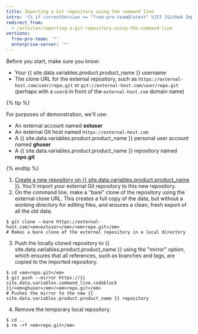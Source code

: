 ```yaml
---
title: Importing a Git repository using the command line
intro: '{% if currentVersion == "free-pro-team@latest" %}If [GitHub Importer](/articles/importing-a-repository-with-github-importer) is not suitable for your purposes, such as if your existing code is hosted on a private network, then we recommend importing using the command line.{% else %}Importing Git projects using the command line is suitable when your existing code is hosted on a private network.{% endif %}'
redirect_from:
  - /articles/importing-a-git-repository-using-the-command-line
versions:
  free-pro-team: '*'
  enterprise-server: '*'
---
```


Before you start, make sure you know:

- Your {{ site.data.variables.product.product_name }} username
- The clone URL for the external repository, such as `https://external-host.com/user/repo.git` or `git://external-host.com/user/repo.git` (perhaps with a `user@` in front of the `external-host.com` domain name)

{% tip %}

For purposes of demonstration, we'll use:

- An external account named **extuser**
- An external Git host named `https://external-host.com`
- A {{ site.data.variables.product.product_name }} personal user account named **ghuser**
- A {{ site.data.variables.product.product_name }} repository named **repo.git**

{% endtip %}

1. [Create a new repository on {{ site.data.variables.product.product_name }}](/articles/creating-a-new-repository). You'll import your external Git repository to this new repository.
2. On the command line, make a "bare" clone of the repository using the external clone URL. This creates a full copy of the data, but without a working directory for editing files, and ensures a clean, fresh export of all the old data.
  ```shell
  $ git clone --bare https://external-host.com/<em>extuser</em>/<em>repo.git</em>
  # Makes a bare clone of the external repository in a local directory
  ```
3. Push the locally cloned repository to {{ site.data.variables.product.product_name }} using the "mirror" option, which ensures that all references, such as branches and tags, are copied to the imported repository.
  ```shell
  $ cd <em>repo.git</em>
  $ git push --mirror https://{{ site.data.variables.command_line.codeblock }}/<em>ghuser</em>/<em>repo.git</em>
  # Pushes the mirror to the new {{ site.data.variables.product.product_name }} repository
  ```
4. Remove the temporary local repository.
  ```shell
  $ cd ..
  $ rm -rf <em>repo.git</em>
  ```
